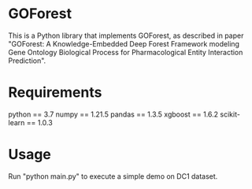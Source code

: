 # GOForest
This is a Python library that implements GOForest, as described in paper "GOForest: A Knowledge-Embedded Deep Forest Framework modeling Gene Ontology Biological Process for Pharmacological Entity Interaction Prediction".

# Requirements
python == 3.7
numpy == 1.21.5
pandas == 1.3.5
xgboost == 1.6.2
scikit-learn == 1.0.3

# Usage
Run "python main.py" to execute a simple demo on DC1 dataset.




